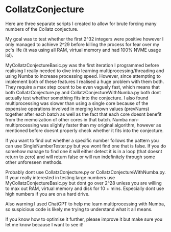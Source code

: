 # CollatzConjecture

Here are three separate scripts I created to allow for brute forcing many numbers of the Collatz conjecture. 

My goal was to test whether the first 2^32 integers were positive however I only managed to achieve 2^29 before killing the process for fear over my pc's life (it was using all RAM, virtual memory and had 100% NVME usage lol).

MyCollatzConjectureBasic.py was the first iteration I programmed before realising I really needed to dive into learning multiprocessing/threading and using Numba to increase processing speed. However, since attempting to implement both of these features I realised a huge problem with them both. They require a max step count to be even vaguely fast, which means that both CollatzConjecture.py and CollatzConjectureWithNumba.py both dont actually test whether something fits into the conjecture. I also found multiprocessing was slower than using a single core because of the expensive operations involved in merging known values (prevNums) together after each batch as well as the fact that each core doesnt benefit from the memoization of other cores in that batch. Numba non-multiprocessing was slightly faster than my original algorithm, however as mentioned before doesnt properly check whether it fits into the conjecture.

If you want to find out whether a specific number follows the pattern you can use SingleNumberTester.py but you wont find one that is false. If you do somehow manage to find one it will either detect it is in a loop (that doesnt return to zero) and will return false or will run indefinitely through some other unforeseen methods.

Probably dont use CollatzConjecture.py or CollatzConjectureWithNumba.py. If your really interested in testing large numbers use MyCollatzConjectureBasic.py but dont go over 2^28 unless you are willing to max out RAM, virtual memory and disk for 10 + mins. Especially dont use high numbers if you are on a hard drive.

Also warning I used ChatGPT to help me learn multiprocessing with Numba, so suspicious code is likely me trying to understand what it all means.

If you know how to optimise it further, please improve it but make sure you let me know because I want to see it!
